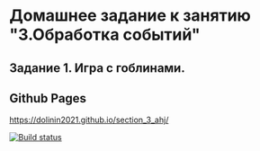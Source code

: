 # Домашнее задание к занятию "3.Обработка событий"
## Задание 1. Игра с гоблинами.

## Github Pages
https://dolinin2021.github.io/section_3_ahj/

[![Build status](https://ci.appveyor.com/api/projects/status/92f8emncyfl66ujs?svg=true)](https://ci.appveyor.com/project/Dolinin2021/section-2-ahj)
